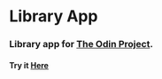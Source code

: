 # Library App
### Library app for [The Odin Project](https://www.theodinproject.com/courses/javascript/lessons/library?ref=lnav).

#### Try it [Here](https://manuelgarciaf.github.io/library-project/index.html) 
